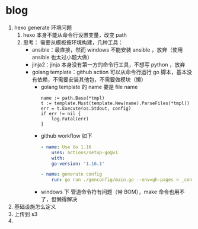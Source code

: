 # blog

1. hexo generate 环境问题
    1. hexo 本身不能从命令行设置变量，改变 path
    2. 思考： 需要从模板按环境构建，几种工具：
        - ansible：最直接，然而 windows 不能安装 ansible ，放弃（使用 ansible 也太过小题大做）
        - jinja2：jinja 本身没有第一方的命令行工具，不想写 python ，放弃
        - golang template：github action 可以从命令行运行 go 脚本，基本没有依赖，不需要安装其他包，不需要做模块（懒）
            - golang template 的 name 要是 file name
                ```golang
                name := path.Base(*tmpl)
                t := template.Must(template.New(name).ParseFiles(*tmpl))
                err = t.Execute(os.Stdout, config)
                if err != nil {
                    log.Fatal(err)
                }
                ```
            - github workflow 如下
                ```yaml            
                - name: Use Go 1.16
                    uses: actions/setup-go@v1
                    with:
                    go-version: '1.16.1'
                
                - name: generate config
                    run: go run ./genconfig/main.go --env=gh-pages > _config.yml

                ```
            - windows 下 管道命令符有问题（带 BOM），make 命令也用不了，但懒得解决
2. 基础设施怎么定义
3. 上传到 s3
4. 